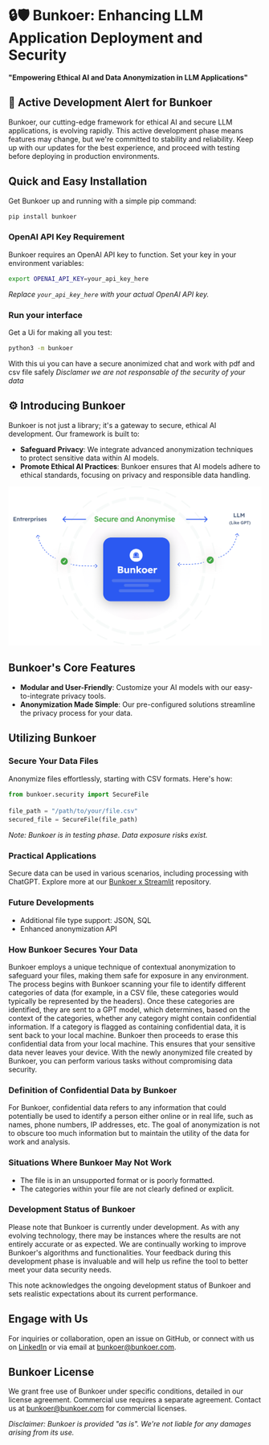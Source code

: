 
# 🔒🛡️ Bunkoer: Enhancing LLM Application Deployment and Security

**"Empowering Ethical AI and Data Anonymization in LLM Applications"**

## 🚧 Active Development Alert for Bunkoer

Bunkoer, our cutting-edge framework for ethical AI and secure LLM applications, is evolving rapidly. This active development phase means features may change, but we're committed to stability and reliability. Keep up with our updates for the best experience, and proceed with testing before deploying in production environments.

## Quick and Easy Installation

Get Bunkoer up and running with a simple pip command:

```bash
pip install bunkoer
```

### OpenAI API Key Requirement

Bunkoer requires an OpenAI API key to function. Set your key in your environment variables:

```bash
export OPENAI_API_KEY=your_api_key_here
```
*Replace `your_api_key_here` with your actual OpenAI API key.*

### Run your interface

Get a Ui for making all you test:

```bash
python3 -m bunkoer
```
With this ui you can have a secure anonimized chat and work with pdf and csv file safely
*Disclamer we are not responsable of the security of your data*

## ⚙️ Introducing Bunkoer

Bunkoer is not just a library; it's a gateway to secure, ethical AI development. Our framework is built to:

- **Safeguard Privacy**: We integrate advanced anonymization techniques to protect sensitive data within AI models.
- **Promote Ethical AI Practices**: Bunkoer ensures that AI models adhere to ethical standards, focusing on privacy and responsible data handling.

![Bunkoer's Working Schema](images/schema.png)

## Bunkoer's Core Features

- **Modular and User-Friendly**: Customize your AI models with our easy-to-integrate privacy tools.
- **Anonymization Made Simple**: Our pre-configured solutions streamline the privacy process for your data.

## Utilizing Bunkoer

### Secure Your Data Files

Anonymize files effortlessly, starting with CSV formats. Here's how:

```python
from bunkoer.security import SecureFile 

file_path = "/path/to/your/file.csv"
secured_file = SecureFile(file_path)
```

*Note: Bunkoer is in testing phase. Data exposure risks exist.*

### Practical Applications

Secure data can be used in various scenarios, including processing with ChatGPT. Explore more at our [Bunkoer x Streamlit](https://github.com/Bunkoer/bunkoer-x-streamlit) repository.

### Future Developments

- Additional file type support: JSON, SQL
- Enhanced anonymization API


### How Bunkoer Secures Your Data
Bunkoer employs a unique technique of contextual anonymization to safeguard your files, making them safe for exposure in any environment. The process begins with Bunkoer scanning your file to identify different categories of data (for example, in a CSV file, these categories would typically be represented by the headers). Once these categories are identified, they are sent to a GPT model, which determines, based on the context of the categories, whether any category might contain confidential information. If a category is flagged as containing confidential data, it is sent back to your local machine. Bunkoer then proceeds to erase this confidential data from your local machine. This ensures that your sensitive data never leaves your device. With the newly anonymized file created by Bunkoer, you can perform various tasks without compromising data security.

### Definition of Confidential Data by Bunkoer
For Bunkoer, confidential data refers to any information that could potentially be used to identify a person either online or in real life, such as names, phone numbers, IP addresses, etc. The goal of anonymization is not to obscure too much information but to maintain the utility of the data for work and analysis.

### Situations Where Bunkoer May Not Work
- The file is in an unsupported format or is poorly formatted.
- The categories within your file are not clearly defined or explicit.

### Development Status of Bunkoer

Please note that Bunkoer is currently under development. As with any evolving technology, there may be instances where the results are not entirely accurate or as expected. We are continually working to improve Bunkoer's algorithms and functionalities. Your feedback during this development phase is invaluable and will help us refine the tool to better meet your data security needs.

This note acknowledges the ongoing development status of Bunkoer and sets realistic expectations about its current performance.

## Engage with Us

For inquiries or collaboration, open an issue on GitHub, or connect with us on [LinkedIn](https://www.linkedin.com/company/bunkoer/) or via email at bunkoer@bunkoer.com.

## Bunkoer License

We grant free use of Bunkoer under specific conditions, detailed in our license agreement. Commercial use requires a separate agreement. Contact us at bunkoer@bunkoer.com for commercial licenses.

*Disclaimer: Bunkoer is provided "as is". We're not liable for any damages arising from its use.*
